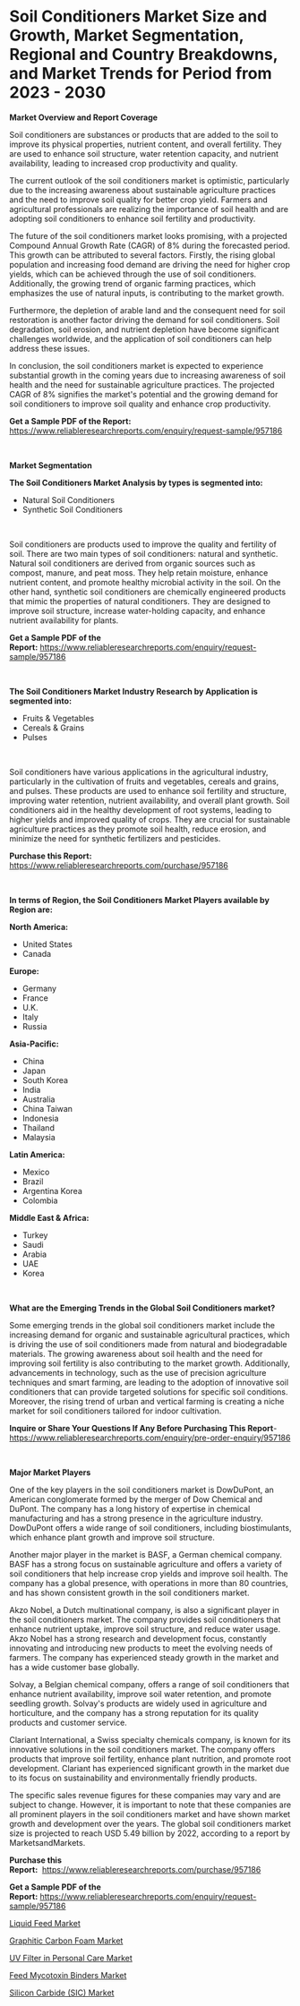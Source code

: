 <p><h1>Soil Conditioners Market Size and Growth, Market Segmentation, Regional and Country Breakdowns, and Market Trends for Period from 2023 -  2030</h1></p><p><strong>Market Overview and Report Coverage</strong></p>
<p><p>Soil conditioners are substances or products that are added to the soil to improve its physical properties, nutrient content, and overall fertility. They are used to enhance soil structure, water retention capacity, and nutrient availability, leading to increased crop productivity and quality.</p><p>The current outlook of the soil conditioners market is optimistic, particularly due to the increasing awareness about sustainable agriculture practices and the need to improve soil quality for better crop yield. Farmers and agricultural professionals are realizing the importance of soil health and are adopting soil conditioners to enhance soil fertility and productivity.</p><p>The future of the soil conditioners market looks promising, with a projected Compound Annual Growth Rate (CAGR) of 8% during the forecasted period. This growth can be attributed to several factors. Firstly, the rising global population and increasing food demand are driving the need for higher crop yields, which can be achieved through the use of soil conditioners. Additionally, the growing trend of organic farming practices, which emphasizes the use of natural inputs, is contributing to the market growth.</p><p>Furthermore, the depletion of arable land and the consequent need for soil restoration is another factor driving the demand for soil conditioners. Soil degradation, soil erosion, and nutrient depletion have become significant challenges worldwide, and the application of soil conditioners can help address these issues.</p><p>In conclusion, the soil conditioners market is expected to experience substantial growth in the coming years due to increasing awareness of soil health and the need for sustainable agriculture practices. The projected CAGR of 8% signifies the market's potential and the growing demand for soil conditioners to improve soil quality and enhance crop productivity.</p></p>
<p><strong>Get a Sample PDF of the Report:</strong> <a href="https://www.reliableresearchreports.com/enquiry/request-sample/957186">https://www.reliableresearchreports.com/enquiry/request-sample/957186</a></p>
<p>&nbsp;</p>
<p><strong>Market Segmentation</strong></p>
<p><strong>The Soil Conditioners Market Analysis by types is segmented into:</strong></p>
<p><ul><li>Natural Soil Conditioners</li><li>Synthetic Soil Conditioners</li></ul></p>
<p>&nbsp;</p>
<p><p>Soil conditioners are products used to improve the quality and fertility of soil. There are two main types of soil conditioners: natural and synthetic. Natural soil conditioners are derived from organic sources such as compost, manure, and peat moss. They help retain moisture, enhance nutrient content, and promote healthy microbial activity in the soil. On the other hand, synthetic soil conditioners are chemically engineered products that mimic the properties of natural conditioners. They are designed to improve soil structure, increase water-holding capacity, and enhance nutrient availability for plants.</p></p>
<p><strong>Get a Sample PDF of the Report:</strong>&nbsp;<a href="https://www.reliableresearchreports.com/enquiry/request-sample/957186">https://www.reliableresearchreports.com/enquiry/request-sample/957186</a></p>
<p>&nbsp;</p>
<p><strong>The Soil Conditioners Market Industry Research by Application is segmented into:</strong></p>
<p><ul><li>Fruits & Vegetables</li><li>Cereals & Grains</li><li>Pulses</li></ul></p>
<p>&nbsp;</p>
<p><p>Soil conditioners have various applications in the agricultural industry, particularly in the cultivation of fruits and vegetables, cereals and grains, and pulses. These products are used to enhance soil fertility and structure, improving water retention, nutrient availability, and overall plant growth. Soil conditioners aid in the healthy development of root systems, leading to higher yields and improved quality of crops. They are crucial for sustainable agriculture practices as they promote soil health, reduce erosion, and minimize the need for synthetic fertilizers and pesticides.</p></p>
<p><strong>Purchase this Report:</strong>&nbsp; <a href="https://www.reliableresearchreports.com/purchase/957186">https://www.reliableresearchreports.com/purchase/957186</a></p>
<p>&nbsp;</p>
<p><strong>In terms of Region, the Soil Conditioners Market Players available by Region are:</strong></p>
<p>
    <p> <strong> North America: </strong>
        <ul>
            <li>United States</li>
            <li>Canada</li>
        </ul>
        </p> 
    <p> <strong> Europe: </strong>
        <ul>
            <li>Germany</li>
            <li>France</li>
            <li>U.K.</li>
            <li>Italy</li>
            <li>Russia</li>
        </ul>
        </p> 
    <p> <strong> Asia-Pacific: </strong>
        <ul>
            <li>China</li>
            <li>Japan</li>
            <li>South Korea</li>
            <li>India</li>
            <li>Australia</li>
            <li>China Taiwan</li>
            <li>Indonesia</li>
            <li>Thailand</li>
            <li>Malaysia</li>
        </ul>
        </p> 
    <p> <strong> Latin America: </strong>
        <ul>
            <li>Mexico</li>
            <li>Brazil</li>
            <li>Argentina Korea</li>
            <li>Colombia</li>
        </ul>
        </p> 
    <p> <strong> Middle East & Africa: </strong>
        <ul>
            <li>Turkey</li>
            <li>Saudi</li>
            <li>Arabia</li>
            <li>UAE</li>
            <li>Korea</li>
        </ul>
    </p>
    </p>
<p>&nbsp;</p>
<p><strong>What are the Emerging Trends in the Global Soil Conditioners market?</strong></p>
<p><p>Some emerging trends in the global soil conditioners market include the increasing demand for organic and sustainable agricultural practices, which is driving the use of soil conditioners made from natural and biodegradable materials. The growing awareness about soil health and the need for improving soil fertility is also contributing to the market growth. Additionally, advancements in technology, such as the use of precision agriculture techniques and smart farming, are leading to the adoption of innovative soil conditioners that can provide targeted solutions for specific soil conditions. Moreover, the rising trend of urban and vertical farming is creating a niche market for soil conditioners tailored for indoor cultivation.</p></p>
<p><strong>Inquire or Share Your Questions If Any Before Purchasing This Report</strong>- <a href="https://www.reliableresearchreports.com/enquiry/pre-order-enquiry/957186">https://www.reliableresearchreports.com/enquiry/pre-order-enquiry/957186</a></p>
<p>&nbsp;</p>
<p><strong>Major Market Players</strong></p>
<p><p>One of the key players in the soil conditioners market is DowDuPont, an American conglomerate formed by the merger of Dow Chemical and DuPont. The company has a long history of expertise in chemical manufacturing and has a strong presence in the agriculture industry. DowDuPont offers a wide range of soil conditioners, including biostimulants, which enhance plant growth and improve soil structure.</p><p>Another major player in the market is BASF, a German chemical company. BASF has a strong focus on sustainable agriculture and offers a variety of soil conditioners that help increase crop yields and improve soil health. The company has a global presence, with operations in more than 80 countries, and has shown consistent growth in the soil conditioners market.</p><p>Akzo Nobel, a Dutch multinational company, is also a significant player in the soil conditioners market. The company provides soil conditioners that enhance nutrient uptake, improve soil structure, and reduce water usage. Akzo Nobel has a strong research and development focus, constantly innovating and introducing new products to meet the evolving needs of farmers. The company has experienced steady growth in the market and has a wide customer base globally.</p><p>Solvay, a Belgian chemical company, offers a range of soil conditioners that enhance nutrient availability, improve soil water retention, and promote seedling growth. Solvay's products are widely used in agriculture and horticulture, and the company has a strong reputation for its quality products and customer service.</p><p>Clariant International, a Swiss specialty chemicals company, is known for its innovative solutions in the soil conditioners market. The company offers products that improve soil fertility, enhance plant nutrition, and promote root development. Clariant has experienced significant growth in the market due to its focus on sustainability and environmentally friendly products.</p><p>The specific sales revenue figures for these companies may vary and are subject to change. However, it is important to note that these companies are all prominent players in the soil conditioners market and have shown market growth and development over the years. The global soil conditioners market size is projected to reach USD 5.49 billion by 2022, according to a report by MarketsandMarkets.</p></p>
<p><strong>Purchase this Report:</strong>&nbsp;&nbsp;<a href="https://www.reliableresearchreports.com/purchase/957186">https://www.reliableresearchreports.com/purchase/957186</a></p>
<p></p>
<p><strong>Get a Sample PDF of the Report:</strong>&nbsp;<a href="https://www.reliableresearchreports.com/enquiry/request-sample/957186">https://www.reliableresearchreports.com/enquiry/request-sample/957186</a></p>
<p><p><a href="https://github.com/kholmovskayalyudmila/Market-Research-Report-List-1/blob/main/liquid-feed-market.md">Liquid Feed Market</a></p><p><a href="https://medium.com/@tyreldooley/graphitic-carbon-foam-market-comprehensive-assessment-by-type-application-and-geography-dc7bf55d6349">Graphitic Carbon Foam Market</a></p><p><a href="https://medium.com/@larrycrooks1923/uv-filter-in-personal-care-market-size-and-market-trends-complete-industry-overview-2023-to-2030-f8c7d59ee20d">UV Filter in Personal Care Market</a></p><p><a href="https://github.com/sofyaavrova/Market-Research-Report-List-1/blob/main/feed-mycotoxin-binders-market.md">Feed Mycotoxin Binders Market</a></p><p><a href="https://medium.com/@trystanward/silicon-carbide-sic-market-size-market-outlook-and-market-forecast-2023-to-2030-bbec36b03661">Silicon Carbide (SIC) Market</a></p></p>